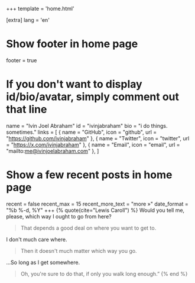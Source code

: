 +++
template = 'home.html'

[extra]
lang = 'en'

# Show footer in home page
footer = true

# If you don't want to display id/bio/avatar, simply comment out that line
name = "Ivin Joel Abraham"
id = "ivinjabraham"
bio = "i do things. sometimes."
links = [
    { name = "GitHub", icon = "github", url = "https://github.com/ivinjabraham" },
    { name = "Twitter", icon = "twitter", url = "https://x.com/ivinjabraham" },
    { name = "Email", icon = "email", url = "mailto:me@ivinjoelabraham.com" },
]

# Show a few recent posts in home page
recent = false
recent_max = 15
recent_more_text = "more »"
date_format = "%b %-d, %Y"
+++
{% quote(cite="Lewis Caroll") %}
Would you tell me, please, which way I ought to go from here?

> That depends a good deal on where you want to get to.

I don't much care where.

> Then it doesn't much matter which way you go.

...So long as I get somewhere.

> Oh, you're sure to do that, if only you walk long enough.”
{% end %}
